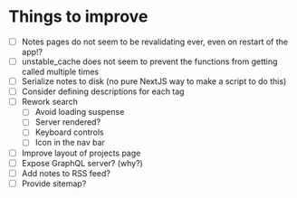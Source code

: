 # Things to improve

- [ ] Notes pages do not seem to be revalidating ever, even on restart of the app!?
- [ ] unstable_cache does not seem to prevent the functions from getting called multiple times
- [ ] Serialize notes to disk (no pure NextJS way to make a script to do this)
- [ ] Consider defining descriptions for each tag
- [ ] Rework search
  - [ ] Avoid loading suspense
  - [ ] Server rendered?
  - [ ] Keyboard controls
  - [ ] Icon in the nav bar
- [ ] Improve layout of projects page
- [ ] Expose GraphQL server? (why?)
- [ ] Add notes to RSS feed?
- [ ] Provide sitemap?
